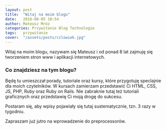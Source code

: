 ```yaml
---
layout: post
title:  "Witaj na moim blogu"
date:   2016-08-05 10:54
author: Mateusz Mróz
categories: Przywitanie Blog Technologie
tags:	przywitanie
cover:  "/assets/posts/czlowiek.jpg"
---
```


Witaj na moim blogu, nazywam się Mateusz i od ponad 8 lat zajmuję się tworzeniem stron www i aplikacji internetowych.

### Co znajdziesz na tym blogu?

Będę tu umieszczał porady, tutoriale oraz kursy, które przygotuję speclajnie dla moich czytelników. W kursach zamierzam przedstawić Ci HTML, CSS, JS, PHP, Ruby oraz Ruby on Rails. Nie zabraknie tutaj też tutoriali graficznych oraz przedstawię Ci moją drogę do sukcesu.

Postaram się, aby wpisy pojawiały się tutaj sustematycznie, tzn. 3 razy w tygodniu.

Zapraszam już jutro na wprowadzenie do preprocessorów.
